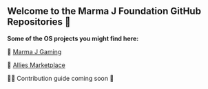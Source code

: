 ## Welcome to the Marma J Foundation GitHub Repositories 🥰

**Some of the OS projects you might find here:**

👾 [Marma J Gaming](HTTPS://marmaj.org/gaming)

🫰 [Allies Marketplace](https://twitter.com/allieeveknox)

🙏🏽 Contribution guide coming soon 🥰

